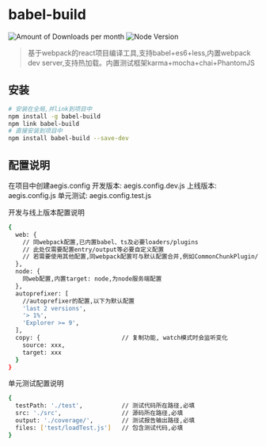# babel-build

![Amount of Downloads per month](https://img.shields.io/npm/dm/babel-build.svg "Amount of Downloads") 
![Node Version](https://img.shields.io/node/v/babel-build.svg "Node Version")

> 基于webpack的react项目编译工具,支持babel+es6+less,内置webpack dev server,支持热加载。内置测试框架karma+mocha+chai+PhantomJS

## 安装
```bash
# 安装在全局,并link到项目中
npm install -g babel-build
npm link babel-build
# 直接安装到项目中
npm install babel-build --save-dev
```
## 配置说明

在项目中创建aegis.config
开发版本: aegis.config.dev.js
上线版本: aegis.config.js
单元测试: aegis.config.test.js

开发与线上版本配置说明
```bash
{
  web: {
    // 同webpack配置,已内置babel、ts及必要loaders/plugins
    // 此处仅需要配置entry/output等必要自定义配置
    // 若需要使用其他配置,同webpack配置可与默认配置合并,例如CommonChunkPlugin/HtmlWebpackPlugin等
  },
  node: {
    同web配置,内置target: node,为node服务端配置
  },
  autoprefixer: [
    //autoprefixer的配置,以下为默认配置
    'last 2 versions',
    '> 1%',
    'Explorer >= 9',
  ],
  copy: {                       // 复制功能, watch模式时会监听变化
    source: xxx,
    target: xxx
  }
}
```
单元测试配置说明
```bash
{
  testPath: './test',           // 测试代码所在路径,必填
  src: './src',                 // 源码所在路径,必填
  output: './coverage/',        // 测试报告输出路径,必填
  files: ['test/loadTest.js']   // 包含测试代码,必填
}
```
